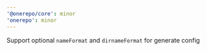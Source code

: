 ```yaml
---
'@onerepo/core': minor
'onerepo': minor
---
```


Support optional `nameFormat` and `dirnameFormat` for generate config
